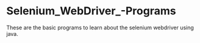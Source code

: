 # Selenium_WebDriver_-Programs
These are the basic programs to learn about the selenium webdriver using java.

	
	
	
	
